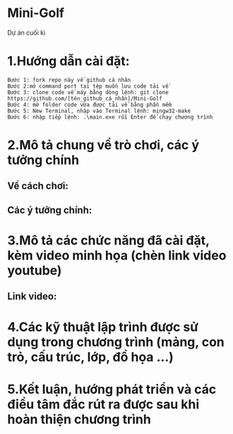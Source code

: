 # Mini-Golf
 Dự án cuối kì
# 1.Hướng dẫn cài đặt:

 	Bước 1: fork repo này về github cá nhân 
 	Bước 2:mở command port tại tệp muốn lưu code tải về
 	Bước 3: clone code về máy bằng dòng lệnh: git clone https://github.com/[tên_github_cá_nhân]/Mini-Golf
 	Bước 4: mở folder code vừa được tải về bằng phần mềm
 	Bước 5: New Terminal, nhập vào Terminal lệnh: mingw32-make
 	Bước 6: nhập tiếp lệnh: .\main.exe rồi Enter để chạy chương trình

# 2.Mô tả chung về trò chơi, các ý tưởng chính

## Về cách chơi:
## Các ý tưởng chính:
# 3.Mô tả các chức năng đã cài đặt, kèm video minh họa (chèn link video youtube)
## Link video:
# 4.Các kỹ thuật lập trình được sử dụng trong chương trình (mảng, con trỏ, cấu trúc, lớp, đồ họa ...)
# 5.Kết luận, hướng phát triển và các điều tâm đắc rút ra được sau khi hoàn thiện chương trình

